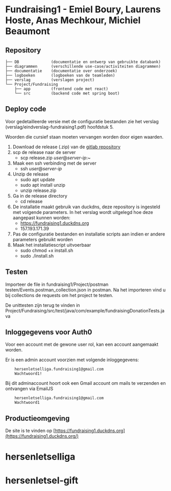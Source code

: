 # Fundraising1 - Emiel Boury, Laurens Hoste, Anas Mechkour, Michiel Beaumont

## Repository

```
├── DB              (documentatie en ontwerp van gebruikte databank)
├── diagrammen      (verschillende use-case/activiteiten diagrammen)
├── documentatie    (documentatie over onderzoek)
├── logboeken       (logboeken van de teamleden)
├── verslag         (verslagen project)
└── Project/Fundraising
    ├── app         (frontend code met react)
    └── src         (backend code met spring boot)
```

## Deploy code
Voor gedetailleerde versie met de configuratie bestanden zie het verslag (verslag/eindverslag-fundraising1.pdf) hoofdstuk 5.

Woorden die cursief staan moeten vervangen worden door eigen waarden.

1. Download de release (.zip) van de [gitlab repository](https://gitlab.stud.atlantis.ugent.be/vop2324/fundraising1/-/releases)
2. scp de release naar de server 
    - scp release.zip *user*@*server-ip*:~
3. Maak een ssh verbinding met de server
    - ssh *user*@*server-ip*
4. Unzip de release
    - sudo apt update
    - sudo apt install unzip
    - unzip release.zip
5. Ga in de release directory
    - cd release
6. De installatie maakt gebruik van duckdns, deze repository is ingesteld met volgende parameters. In het verslag wordt uitgelegd hoe deze aangepast kunnen worden:
    - https://fundraising1.duckdns.org
    - 157.193.171.39
7. Pas de configuratie bestanden en installatie scripts aan indien er andere parameters gebruikt worden
8. Maak het installatiescript uitvoerbaar
    - sudo chmod +x install.sh
    - sudo ./install.sh
## Testen
Importeer de file in fundraising1/Project/postman testen/Events.postman_collection.json in postman.
Na het importeren vind u bij collections de requests om het project te testen.

De unittesten zijn terug te vinden in Project/Fundraising/src/test/java/com/example/fundraisingDonationTests.java

## Inloggegevens voor Auth0
Voor een account met de gewone user rol, kan een account aangemaakt worden.

Er is een admin account voorzien met volgende inloggegevens:
```
    hersenletselliga.fundraising1@gmail.com
    Wachtwoord1!
```
Bij dit adminaccount hoort ook een Gmail account om mails te verzenden en ontvangen via EmailJS
```
    hersenletselliga.fundraising1@gmail.com
    Wachtwoord1
```
## Productieomgeving

De site is te vinden op [https://fundraising1.duckdns.org](https://fundraising1.duckdns.org/) 
# hersenletselliga
# hersenletsel-gift
